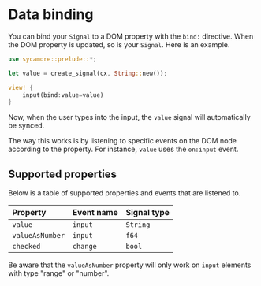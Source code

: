 # Data binding

You can bind your `Signal` to a DOM property with the `bind:` directive. When the DOM property is
updated, so is your `Signal`. Here is an example.

```rust
use sycamore::prelude::*;

let value = create_signal(cx, String::new());

view! {
    input(bind:value=value)
}
```

Now, when the user types into the input, the `value` signal will automatically be synced.

The way this works is by listening to specific events on the DOM node according to the property. For
instance, `value` uses the `on:input` event.

## Supported properties

Below is a table of supported properties and events that are listened to.

| Property        | Event name | Signal type |
| :-------------- | :--------- | :---------- |
| `value`         | `input`    | `String`    |
| `valueAsNumber` | `input`    | `f64`       |
| `checked`       | `change`   | `bool`      |

Be aware that the `valueAsNumber` property will only work on `input` elements with type "range" or "number".
